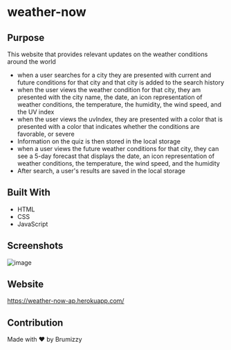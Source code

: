 # weather-now


## Purpose
This website that provides relevant updates on the weather conditions around the world


* when a user searches for a city they are presented with current and future conditions for that city and that city is added to the search history
* when the user views the weather condition for that city, they am presented with the city name, the date, an icon representation of weather conditions, the temperature, the humidity, the wind speed, and the UV index
* when the user views the uvIndex, they are presented with a color that is  presented with a color that indicates whether the conditions are favorable,  or severe
* Information on the quiz is then stored in the local storage
* when a user views the future weather conditions for that city, they can see a 5-day forecast that displays the date, an icon representation of weather conditions, the temperature, the wind speed, and the humidity
* After search, a user's results are saved in the local storage


## Built With
* HTML
* CSS
* JavaScript


## Screenshots

![image](https://i.ibb.co/HGxJpjs/Screenshot-from-2022-09-23-22-12-50.png)


## Website
https://weather-now-ap.herokuapp.com/

## Contribution
Made with ❤️ by Brumizzy
